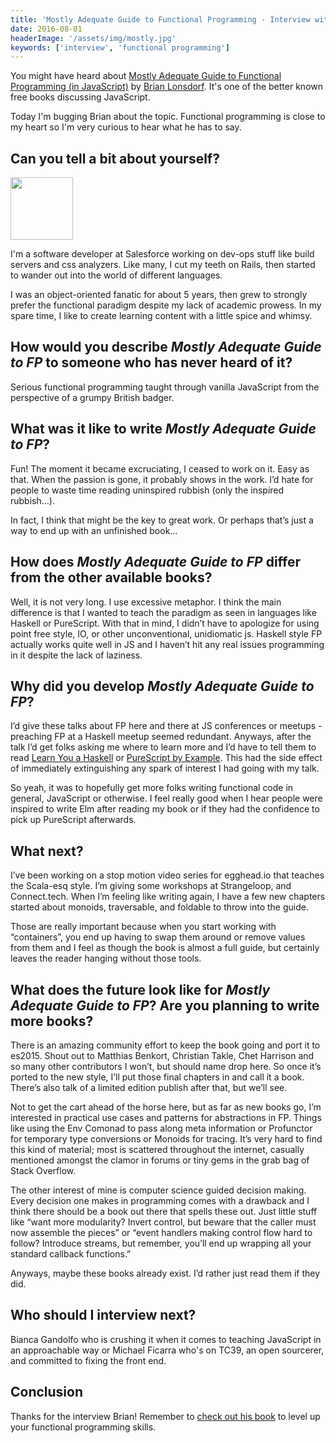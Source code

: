 ```yaml
---
title: 'Mostly Adequate Guide to Functional Programming - Interview with Brian Lonsdorf'
date: 2016-08-01
headerImage: '/assets/img/mostly.jpg'
keywords: ['interview', 'functional programming']
---
```


You might have heard about [Mostly Adequate Guide to Functional Programming (in JavaScript)](https://github.com/MostlyAdequate/mostly-adequate-guide) by [Brian Lonsdorf](https://twitter.com/drboolean). It's one of the better known free books discussing JavaScript.

Today I'm bugging Brian about the topic. Functional programming is close to my heart so I'm very curious to hear what he has to say.

## Can you tell a bit about yourself?

<p>
<span class="author">
  <img src="https://www.gravatar.com/avatar/eace1736cd5e31e6c5288e363ed669ea?s=200" alt"Brian Lonsdorf" class="author" width="100" height="100" />
</span>

I'm a software developer at Salesforce working on dev-ops stuff like build servers and css analyzers. Like many, I cut my teeth on Rails, then started to wander out into the world of different languages.
</p>

I was an object-oriented fanatic for about 5 years, then grew to strongly prefer the functional paradigm despite my lack of academic prowess. In my spare time, I like to create learning content with a little spice and whimsy.

## How would you describe *Mostly Adequate Guide to FP* to someone who has never heard of it?

Serious functional programming taught through vanilla JavaScript from the perspective of a grumpy British badger.

## What was it like to write *Mostly Adequate Guide to FP*?

Fun! The moment it became excruciating, I ceased to work on it. Easy as that. When the passion is gone, it probably shows in the work.
I’d hate for people to waste time reading uninspired rubbish (only the inspired rubbish…).

In fact, I think that might be the key to great work. Or perhaps that’s just a way to end up with an unfinished book…

## How does *Mostly Adequate Guide to FP* differ from the other available books?

Well, it is not very long. I use excessive metaphor. I think the main difference is that I wanted to teach the paradigm as seen in languages like Haskell or PureScript. With that in mind, I didn’t have to apologize for using point free style, IO, or other unconventional, unidiomatic js. Haskell style FP actually works quite well in JS and I haven’t hit any real issues programming in it despite the lack of laziness.

## Why did you develop *Mostly Adequate Guide to FP*?

I’d give these talks about FP here and there at JS conferences or meetups - preaching FP at a Haskell meetup seemed redundant. Anyways, after the talk I’d get folks asking me where to learn more and I’d have to tell them to read [Learn You a Haskell](http://learnyouahaskell.com/) or [PureScript by Example](https://leanpub.com/purescript/read). This had the side effect of immediately extinguishing any spark of interest I had going with my talk.

So yeah, it was to hopefully get more folks writing functional code in general, JavaScript or otherwise. I feel really good when I hear people were inspired to write Elm after reading my book or if they had the confidence to pick up PureScript afterwards.

## What next?

I’ve been working on a stop motion video series for egghead.io that teaches the Scala-esq style. I’m giving some workshops at Strangeloop, and Connect.tech. When I’m feeling like writing again, I have a few new chapters started about monoids, traversable, and foldable to throw into the guide.

Those are really important because when you start working with “containers”, you end up having to swap them around or remove values from them and I feel as though the book is almost a full guide, but certainly leaves the reader hanging without those tools.

## What does the future look like for *Mostly Adequate Guide to FP*? Are you planning to write more books?

There is an amazing community effort to keep the book going and port it to es2015. Shout out to Matthias Benkort, Christian Takle, Chet Harrison and so many other contributors I won’t, but should name drop here. So once it’s ported to the new style, I’ll put those final chapters in and call it a book. There’s also talk of a limited edition publish after that, but we’ll see.

Not to get the cart ahead of the horse here, but as far as new books go, I’m interested in practical use cases and patterns for abstractions in FP. Things like using the Env Comonad to pass along meta information or Profunctor for temporary type conversions or Monoids for tracing. It’s very hard to find this kind of material; most is scattered throughout the internet, casually mentioned amongst the clamor in forums or tiny gems in the grab bag of Stack Overflow.

The other interest of mine is computer science guided decision making. Every decision one makes in programming comes with a drawback and I think there should be a book out there that spells these out. Just little stuff like “want more modularity? Invert control, but beware that the caller must now assemble the pieces” or “event handlers making control flow hard to follow? Introduce streams, but remember, you’ll end up wrapping all your standard callback functions.”

Anyways, maybe these books already exist. I’d rather just read them if they did.

## Who should I interview next?

Bianca Gandolfo who is crushing it when it comes to teaching JavaScript in an approachable way or Michael Ficarra who's on TC39, an open sourcerer, and committed to fixing the front end.

## Conclusion

Thanks for the interview Brian! Remember to [check out his book](https://github.com/MostlyAdequate/mostly-adequate-guide) to level up your functional programming skills.
